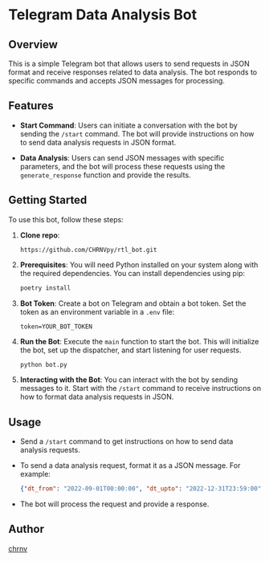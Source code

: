 # Telegram Data Analysis Bot

## Overview

This is a simple Telegram bot that allows users to send requests in JSON format and receive responses related to data analysis. The bot responds to specific commands and accepts JSON messages for processing.

## Features

- **Start Command**: Users can initiate a conversation with the bot by sending the `/start` command. The bot will provide instructions on how to send data analysis requests in JSON format.

- **Data Analysis**: Users can send JSON messages with specific parameters, and the bot will process these requests using the `generate_response` function and provide the results.

## Getting Started

To use this bot, follow these steps:

1. **Clone repo**:
    ```
   https://github.com/CHRNVpy/rtl_bot.git
   ```

2. **Prerequisites**: You will need Python installed on your system along with the required dependencies. You can install dependencies using pip:

   ```bash
   poetry install
   ```

3. **Bot Token**: Create a bot on Telegram and obtain a bot token. Set the token as an environment variable in a `.env` file:

   ```env
   token=YOUR_BOT_TOKEN
   ```

4. **Run the Bot**: Execute the `main` function to start the bot. This will initialize the bot, set up the dispatcher, and start listening for user requests.

   ```bash
   python bot.py
   ```

5. **Interacting with the Bot**: You can interact with the bot by sending messages to it. Start with the `/start` command to receive instructions on how to format data analysis requests in JSON.

## Usage

- Send a `/start` command to get instructions on how to send data analysis requests.

- To send a data analysis request, format it as a JSON message. For example:

  ```json
  {"dt_from": "2022-09-01T00:00:00", "dt_upto": "2022-12-31T23:59:00", "group_type": "month"}
  ```

- The bot will process the request and provide a response.

## Author

[chrnv](https://t.me/chrnv_dev)
